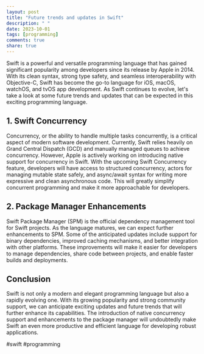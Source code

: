 ```yaml
---
layout: post
title: "Future trends and updates in Swift"
description: " "
date: 2023-10-01
tags: [programming]
comments: true
share: true
---
```


Swift is a powerful and versatile programming language that has gained significant popularity among developers since its release by Apple in 2014. With its clean syntax, strong type safety, and seamless interoperability with Objective-C, Swift has become the go-to language for iOS, macOS, watchOS, and tvOS app development. As Swift continues to evolve, let's take a look at some future trends and updates that can be expected in this exciting programming language.

## 1. Swift Concurrency

Concurrency, or the ability to handle multiple tasks concurrently, is a critical aspect of modern software development. Currently, Swift relies heavily on Grand Central Dispatch (GCD) and manually managed queues to achieve concurrency. However, Apple is actively working on introducing native support for concurrency in Swift. With the upcoming Swift Concurrency feature, developers will have access to structured concurrency, actors for managing mutable state safely, and async/await syntax for writing more expressive and clean asynchronous code. This will greatly simplify concurrent programming and make it more approachable for developers.

## 2. Package Manager Enhancements

Swift Package Manager (SPM) is the official dependency management tool for Swift projects. As the language matures, we can expect further enhancements to SPM. Some of the anticipated updates include support for binary dependencies, improved caching mechanisms, and better integration with other platforms. These improvements will make it easier for developers to manage dependencies, share code between projects, and enable faster builds and deployments.

## Conclusion

Swift is not only a modern and elegant programming language but also a rapidly evolving one. With its growing popularity and strong community support, we can anticipate exciting updates and future trends that will further enhance its capabilities. The introduction of native concurrency support and enhancements to the package manager will undoubtedly make Swift an even more productive and efficient language for developing robust applications.

\#swift #programming